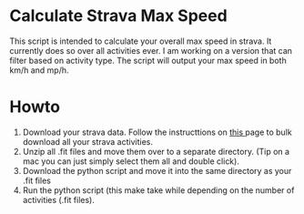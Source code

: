 # Calculate Strava Max Speed
This script is intended to calculate your overall max speed in strava. It currently does so over all activities ever. I am working on a version that can filter based on activity type. The script will output your max speed in both km/h and mp/h. 

# Howto

1. Download your strava data. Follow the instructtions on [this ](https://support.strava.com/hc/en-us/articles/216918437-Exporting-your-Data-and-Bulk-Export "Bulk Download Strava Data") page to bulk download all your strava activities. 
1. Unzip all .fit files and move them over to a separate directory. (Tip on a mac you can just simply select them all and double click). 
1. Download the python script and move it into the same directory as your .fit files
1. Run the python script (this make take while depending on the number of activities (.fit files). 

